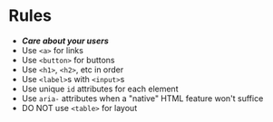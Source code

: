 # Rules

- *__Care about your users__*
- Use `<a>` for links
- Use `<button>` for buttons
- Use `<h1>`, `<h2>`, etc in order
- Use `<label>`s with `<input>`s
- Use unique `id` attributes for each element
- Use `aria-` attributes when a "native" HTML feature won't suffice
- DO NOT use `<table>` for layout
